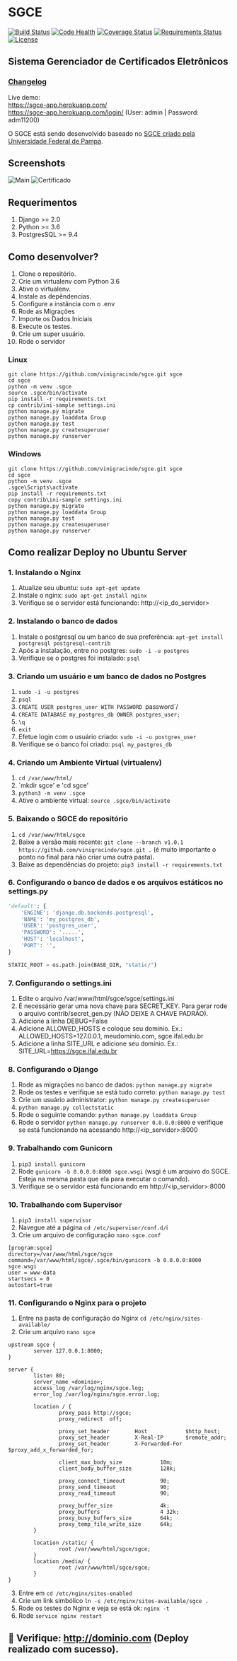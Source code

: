 # SGCE

[![Build Status](https://travis-ci.org/vinigracindo/sgce.svg?branch=master)](https://travis-ci.org/vinigracindo/sgce.svg?branch=master)
[![Code Health](https://landscape.io/github/vinigracindo/sgce/master/landscape.svg?style=flat)](https://landscape.io/github/vinigracindo/sgce/master)
[![Coverage Status](https://coveralls.io/repos/github/vinigracindo/sgce/badge.svg?branch=master)](https://coveralls.io/github/vinigracindo/sgce?branch=master)
[![Requirements Status](https://requires.io/github/vinigracindo/sgce/requirements.svg?branch=master)](https://requires.io/github/vinigracindo/sgce/requirements/?branch=master)
[![License](https://img.shields.io/pypi/l/django-treenode.svg)](https://img.shields.io/pypi/l/django-treenode.svg)

## Sistema Gerenciador de Certificados Eletrônicos

### [Changelog](CHANGELOG.md)

Live demo:<br/>
https://sgce-app.herokuapp.com/<br/>
https://sgce-app.herokuapp.com/login/ (User: admin | Password: adm11200)


O SGCE está sendo desenvolvido baseado no [SGCE criado pela Universidade Federal de Pampa](https://softwarepublico.gov.br/social/sgce).

## Screenshots
![Main](https://user-images.githubusercontent.com/999040/44290422-0b453080-a24f-11e8-9075-fbcdfab8a96e.png)
![Certificado](https://user-images.githubusercontent.com/999040/44290578-b81fad80-a24f-11e8-9277-2fcdb33d071a.png)

## Requerimentos
1. Django >= 2.0
2. Python >= 3.6
3. PostgresSQL >= 9.4

## Como desenvolver?

1. Clone o repositório.
2. Crie um virtualenv com Python 3.6
3. Ative o virtualenv.
4. Instale as depêndencias.
5. Configure a instância com o .env
6. Rode as Migrações
7. Importe os Dados Iniciais
8. Execute os testes.
9. Crie um super usuário.
9. Rode o servidor


### Linux
```console
git clone https://github.com/vinigracindo/sgce.git sgce
cd sgce
python -m venv .sgce
source .sgce/bin/activate
pip install -r requirements.txt
cp contrib/ini-sample settings.ini
python manage.py migrate
python manage.py loaddata Group
python manage.py test
python manage.py createsuperuser
python manage.py runserver
```

### Windows
```console
git clone https://github.com/vinigracindo/sgce.git sgce
cd sgce
python -m venv .sgce
.sgce\Scripts\activate
pip install -r requirements.txt
copy contrib\ini-sample settings.ini
python manage.py migrate
python manage.py loaddata Group
python manage.py test
python manage.py createsuperuser
python manage.py runserver
```


## Como realizar Deploy no Ubuntu Server

### 1. Instalando o Nginx

1. Atualize seu ubuntu: `sudo apt-get update`
2. Instale o nginx: `sudo apt-get install nginx`
3. Verifique se o servidor está funcionando: http://<ip_do_servidor>

### 2. Instalando o banco de dados

1. Instale o postgresql ou um banco de sua preferência: `apt-get install postgresql postgresql-contrib`
2. Após a instalação, entre no postgres: `sudo -i -u postgres`
3. Verifique se o postgres foi instalado: `psql`

### 3. Criando um usuário e um banco de dados no Postgres

1. `sudo -i -u postgres`
2. `psql`
3. `CREATE USER postgres_user WITH PASSWORD `password`/
4. `CREATE DATABASE my_postgres_db OWNER postgres_user;`
5. `\q`
6. `exit`
7. Efetue login com o usuário criado: `sudo -i -u postgres_user`
8. Verifique se o banco foi criado: `psql my_postgres_db`

### 4. Criando um Ambiente Virtual (virtualenv)

1. `cd /var/www/html/`
2. `mkdir sgce' e 'cd sgce'
3. `python3 -m venv .sgce`
4. Ative o ambiente virtual: `source .sgce/bin/activate`

### 5. Baixando o SGCE do repositório
1. `cd /var/www/html/sgce`
2. Baixe a versão mais recente: `git clone --branch v1.0.1 https://github.com/vinigracindo/sgce.git .` (é muito importante o ponto no final para não criar uma outra pasta).
3. Baixe as dependências do projeto: `pip3 install -r requirements.txt`

### 6. Configurando o banco de dados e os arquivos estáticos no settings.py
```py
'default': {
    'ENGINE': 'django.db.backends.postgresql',
    'NAME': 'my_postgres_db',
    'USER': 'postgres_user',
    'PASSWORD': '.....',
    'HOST': 'localhost',
    'PORT': '',
}

STATIC_ROOT = os.path.join(BASE_DIR, "static/")
```

### 7. Configurando o settings.ini
1. Edite o arquivo /var/www/html/sgce/sgce/settings.ini
2. É necessário gerar uma nova chave para SECRET_KEY. Para gerar rode o arquivo contrib/secret_gen.py (NÃO DEIXE A CHAVE PADRÃO).
3. Adicione a linha DEBUG=False
4. Adicione ALLOWED_HOSTS e coloque seu domínio. Ex.: ALLOWED_HOSTS=127.0.0.1, meudominio.com, sgce.ifal.edu.br
5. Adicione a linha SITE_URL e adicione seu domínio. Ex.: SITE_URL=https://sgce.ifal.edu.br


### 8. Configurando o Django
1. Rode as migrações no banco de dados: `python manage.py migrate`
2. Rode os testes e verifique se está tudo correto: `python manage.py test`
3. Crie um usuário administrator: `python manage.py createsuperuser`
4. `python manage.py collectstatic`
5. Rode o seguinte comando: `python manage.py loaddata Group`
6. Rode o servidor `python manage.py runserver 0.0.0.0:8000` e verifique se está funcionando na acessando http://<ip_servidor>:8000


### 9. Trabalhando com Gunicorn
1. `pip3 install gunicorn`
2. Rode `gunicorn -b 0.0.0.0:8000 sgce.wsgi` (wsgi é um arquivo do SGCE. Esteja na mesma pasta que ela para executar o comando).
3. Verifique se o servidor está funcionando em http://<ip_servidor>:8000


### 10. Trabalhando com Supervisor
1. `pip3 install supervisor `
2. Navegue até a página `cd /etc/supervisor/conf.d/`i
3. Crie um arquivo de configuração `nano sgce.conf`

```
[program:sgce]
directory=/var/www/html/sgce/sgce
command=/var/www/html/sgce/.sgce/bin/gunicorn -b 0.0.0.0:8000 sgce.wsgi
user = www-data
startsecs = 0
autostart=true
```

### 11. Configurando o Nginx para o projeto
1. Entre na pasta de configuração do Nginx `cd /etc/nginx/sites-available/`
2. Crie um arquivo `nano sgce`

```
upstream sgce {
        server 127.0.0.1:8000;
}

server {
        listen 80;
        server_name <dominio>;
        access_log /var/log/nginx/sgce.log;
        error_log /var/log/nginx/sgce.error.log;

        location / {
                proxy_pass http://sgce;
                proxy_redirect  off;

                proxy_set_header        Host            $http_host;
                proxy_set_header        X-Real-IP       $remote_addr;
                proxy_set_header        X-Forwarded-For $proxy_add_x_forwarded_for;

                client_max_body_size            10m;
                client_body_buffer_size         128k;

                proxy_connect_timeout           90;
                proxy_send_timeout              90;
                proxy_read_timeout              90;

                proxy_buffer_size               4k;
                proxy_buffers                   4 32k;
                proxy_busy_buffers_size         64k;
                proxy_temp_file_write_size      64k;
        }

        location /static/ {
                root /var/www/html/sgce/sgce;
        }
        location /media/ {
                root /var/www/html/sgce/sgce;
        }
}

```

3. Entre em `cd /etc/nginx/sites-enabled`
3. Crie um link simbólico `ln -s /etc/nginx/sites-available/sgce .`
3. Rode os testes do Nginx e veja se está ok: `nginx -t`
4. Rode `service nginx restart`

## :tada: Verifique: http://dominio.com (Deploy realizado com sucesso).
